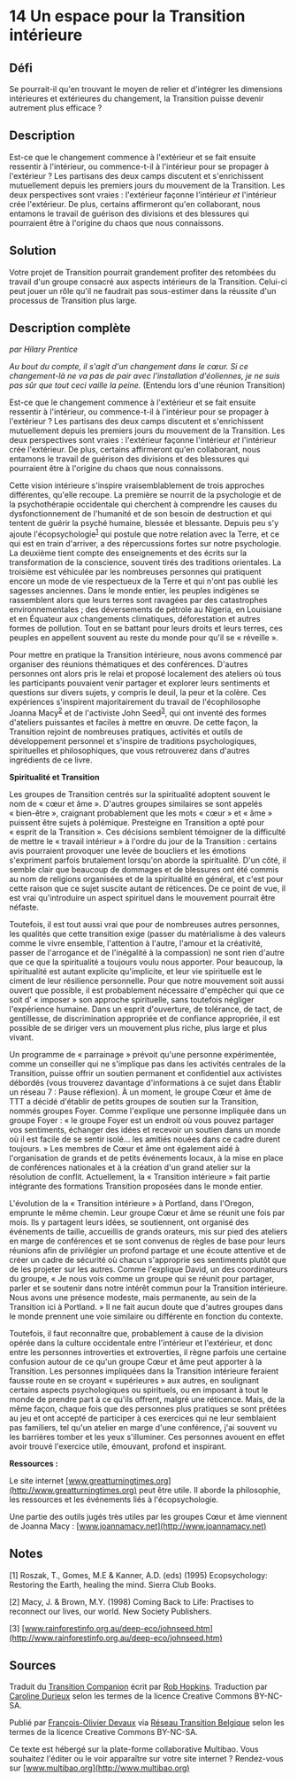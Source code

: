 # 14 Un espace pour la Transition intérieure 

## Défi
Se pourrait-il qu'en trouvant le moyen de relier et d'intégrer les dimensions intérieures et extérieures du changement, la Transition puisse devenir autrement plus efficace ?

## Description
Est-ce que le changement commence à l'extérieur et se fait ensuite ressentir à l'intérieur, ou commence-t-il à l'intérieur pour se propager à l'extérieur ? Les partisans des deux camps discutent et s'enrichissent mutuellement depuis les premiers jours du mouvement de la Transition.  Les deux perspectives sont vraies : l'extérieur façonne l'intérieur _et_ l'intérieur crée l'extérieur. De plus, certains affirmeront qu'en collaborant, nous entamons le travail de guérison des divisions et des blessures qui pourraient être à l'origine du chaos que nous connaissons. 

## Solution
Votre projet de Transition pourrait grandement profiter des retombées du travail d'un groupe consacré aux aspects intérieurs de la Transition. Celui-ci peut jouer un rôle qu'il ne faudrait pas sous-estimer dans la réussite d'un processus de Transition plus large.

## Description complète
_par Hilary Prentice_

_Au bout du compte, il s'agit d'un changement dans le cœur. Si ce changement-là ne va pas de pair avec l'installation d'éoliennes, je ne suis pas sûr que tout ceci vaille la peine._ (Entendu lors d'une réunion Transition)

Est-ce que le changement commence à l'extérieur et se fait ensuite ressentir à l'intérieur, ou commence-t-il à l'intérieur pour se propager à l'extérieur ? Les partisans des deux camps discutent et s'enrichissent mutuellement depuis les premiers jours du mouvement de la Transition.  Les deux perspectives sont vraies : l'extérieur façonne l'intérieur _et_ l'intérieur crée l'extérieur. De plus, certains affirmeront qu'en collaborant, nous entamons le travail de guérison des divisions et des blessures qui pourraient être à l'origine du chaos que nous connaissons. 

Cette vision intérieure s'inspire vraisemblablement de trois approches différentes, qu'elle recoupe. La première se nourrit de la psychologie et de la psychothérapie occidentale qui cherchent à comprendre les causes du dysfonctionnement de l'humanité et de son besoin de destruction et qui tentent de guérir la psyché humaine, blessée et blessante. Depuis peu s'y ajoute l'écopsychologie<sup>[1](#note)</sup> qui postule que notre relation avec la Terre, et ce qui est en train d'arriver, a des répercussions fortes sur notre psychologie. La deuxième tient compte des enseignements et des écrits sur la transformation de la conscience, souvent tirés des traditions orientales. La troisième est véhiculée par les nombreuses personnes qui pratiquent encore un mode de vie respectueux de la Terre et qui n'ont pas oublié les sagesses anciennes. Dans le monde entier, les peuples indigènes se rassemblent alors que leurs terres sont ravagées par des catastrophes environnementales ; des déversements de pétrole au Nigeria, en Louisiane et en Équateur aux changements climatiques, déforestation et autres formes de pollution. Tout en se battant pour leurs droits et leurs terres, ces peuples en appellent souvent au reste du monde pour qu'il se « réveille ». 

Pour mettre en pratique la Transition intérieure, nous avons commencé par organiser des réunions thématiques et des conférences. D'autres personnes ont alors pris le relai et proposé localement des ateliers où tous les participants pouvaient venir partager et explorer leurs sentiments et questions sur divers sujets, y compris le deuil, la peur et la colère. Ces expériences s'inspirent majoritairement du travail de l'écophilosophe Joanna Macy<sup>[2](#note)</sup> et de l'activiste John Seed<sup>[3](#note)</sup>, qui ont inventé des formes d'ateliers puissantes et faciles à mettre en œuvre. De cette façon, la Transition rejoint de nombreuses pratiques, activités et outils de développement personnel et s'inspire de traditions psychologiques, spirituelles et philosophiques, que vous retrouverez dans d'autres ingrédients de ce livre. 

**Spiritualité et Transition**

Les groupes de Transition centrés sur la spiritualité adoptent souvent le nom de « cœur et âme ». D'autres groupes similaires se sont appelés « bien-être », craignant probablement que les mots « cœur » et « âme » puissent être sujets à polémique. Presteigne en Transition a opté pour « esprit de la Transition ». Ces décisions semblent témoigner de la difficulté de mettre le « travail intérieur » à l'ordre du jour de la Transition : certains avis pourraient provoquer une levée de boucliers et les émotions s'expriment parfois brutalement lorsqu'on aborde la spiritualité. D'un côté, il semble clair que beaucoup de dommages et de blessures ont été commis au nom de religions organisées et de la spiritualité en général, et c'est pour cette raison que ce sujet suscite autant de réticences. De ce point de vue, il est vrai qu'introduire un aspect spirituel dans le mouvement pourrait être néfaste.

Toutefois, il est tout aussi vrai que pour de nombreuses autres personnes, les qualités que cette transition exige (passer du matérialisme à des valeurs comme le vivre ensemble, l'attention à l'autre, l'amour et la créativité, passer de l'arrogance et de l'inégalité à la compassion) ne sont rien d'autre que ce que la spiritualité a toujours voulu nous apporter. Pour beaucoup, la spiritualité est autant explicite qu'implicite, et leur vie spirituelle est le ciment de leur résilience personnelle. Pour que notre mouvement soit aussi ouvert que possible, il est probablement nécessaire d'empêcher qui que ce soit d' « imposer » son approche spirituelle, sans toutefois négliger l'expérience humaine. Dans un esprit d'ouverture, de tolérance, de tact, de gentillesse, de discrimination appropriée et de confiance appropriée, il est possible de se diriger vers un mouvement plus riche, plus large et plus vivant. 

Un programme de « parrainage » prévoit qu'une personne expérimentée, comme un conseiller qui ne s'implique pas dans les activités centrales de la Transition, puisse offrir un soutien permanent et confidentiel aux activistes débordés (vous trouverez davantage d'informations à ce sujet dans Établir un réseau 7 : Pause réflexion). À un moment, le groupe Cœur et âme de TTT a décidé d'établir de petits groupes de soutien sur la Transition, nommés groupes Foyer. Comme l'explique une personne impliquée dans un groupe Foyer : « le groupe Foyer est un endroit où vous pouvez partager vos sentiments, échanger des idées et recevoir un soutien dans un monde où il est facile de se sentir isolé... les amitiés nouées dans ce cadre durent toujours. » Les membres de Cœur et âme ont également aidé à l'organisation de grands et de petits événements locaux, à la mise en place de conférences nationales et à la création d'un grand atelier sur la résolution de conflit. Actuellement, la « Transition intérieure » fait partie intégrante des formations Transition proposées dans le monde entier. 

L'évolution de la « Transition intérieure » à Portland, dans l'Oregon, emprunte le même chemin. Leur groupe Cœur et âme se réunit une fois par mois. Ils y partagent leurs idées, se soutiennent, ont organisé des événements de taille, accueillis de grands orateurs, mis sur pied des ateliers en marge de conférences et se sont convenus de règles de base pour leurs réunions afin de privilégier un profond partage et une écoute attentive et de créer un cadre de sécurité où chacun s'approprie ses sentiments plutôt que de les projeter sur les autres. Comme l'explique David, un des coordinateurs du groupe, « Je nous vois comme un groupe qui se réunit pour partager, parler et se soutenir dans notre intérêt commun pour la Transition intérieure. Nous avons une présence modeste, mais permanente, au sein de la Transition ici à Portland. » Il ne fait aucun doute que d'autres groupes dans le monde prennent une voie similaire ou différente en fonction du contexte. 

Toutefois, il faut reconnaître que, probablement à cause de la division opérée dans la culture occidentale entre l'intérieur et l'extérieur, et donc entre les personnes introverties et extroverties, il règne parfois une certaine confusion autour de ce qu'un groupe Cœur et âme peut apporter à la Transition. Les personnes impliquées dans la Transition intérieure feraient fausse route en se croyant « supérieures » aux autres, en soulignant certains aspects psychologiques ou spirituels, ou en imposant à tout le monde de prendre part à ce qu'ils offrent, malgré une réticence. Mais, de la même façon, chaque fois que des personnes plus pratiques se sont prêtées au jeu et ont accepté de participer à ces exercices qui ne leur semblaient pas familiers, tel qu'un atelier en marge d'une conférence, j'ai souvent vu les barrières tomber et les yeux s'illuminer. Ces personnes avouent en effet avoir trouvé l'exercice utile, émouvant, profond et inspirant. 

**Ressources :**

Le site internet [www.greatturningtimes.org](http://www.greatturningtimes.org) peut être utile. Il aborde la philosophie, les ressources et les événements liés à l'écopsychologie.

Une partie des outils jugés très utiles par les groupes Cœur et âme viennent de Joanna Macy : [www.joannamacy.net](http://www.joannamacy.net)

<a id="note"> </a>
## Notes

[1] Roszak, T., Gomes, M.E & Kanner, A.D. (eds) (1995) Ecopsychology: Restoring the Earth, healing the mind. Sierra Club Books.

[2] Macy, J. & Brown, M.Y. (1998) Coming Back to Life: Practises to reconnect our lives, our world. New Society Publishers.

[3] [www.rainforestinfo.org.au/deep-eco/johnseed.htm](http://www.rainforestinfo.org.au/deep-eco/johnseed.htm)

## Sources
Traduit du [Transition Companion](https://www.transitionnetwork.org/transition-companion) écrit par [Rob Hopkins](https://www.transitionnetwork.org/about/people/staff-and-key-contributors). Traduction par [Caroline Durieux](http://www.reseautransition.be/articles/author/caroline-durieux/) selon les termes de la licence Creative Commons BY-NC-SA.

Publié par [François-Olivier Devaux](mailto:francois@reseautransition.be) via [Réseau Transition Belgique](http://www.reseautransition.be/) selon les termes de la licence Creative Commons BY-NC-SA.

Ce texte est hébergé sur la plate-forme collaborative Multibao. Vous souhaitez l'éditer ou le voir apparaître sur votre site internet ? Rendez-vous sur [www.multibao.org](http://www.multibao.org)
